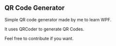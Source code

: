 ## **QR Code Generator**

Simple QR code generator made by me to learn WPF.

It uses QRCoder to generate QR Codes.

Feel free to contribute if you want.
